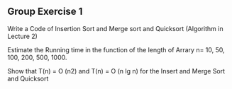 ## Group Exercise 1

Write a Code of Insertion Sort and Merge sort and Quicksort (Algorithm in Lecture 2)

Estimate the Running time in the function of the length of Arrary n= 10, 50, 100, 200, 500, 1000.

Show that T(n) = O (n2) and T(n) = O (n lg n) for the Insert and Merge Sort and Quicksort
